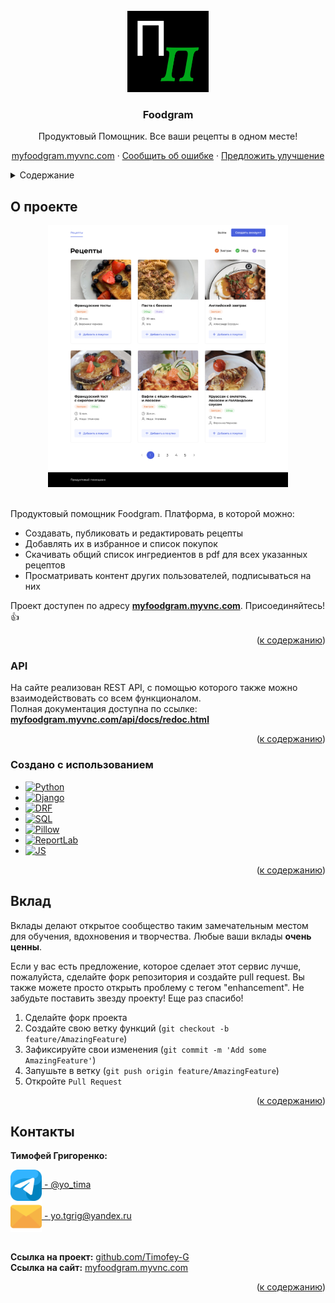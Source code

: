 </br>

<div align="center">
  <a href="https://myfoodgram.myvnc.com/">
    <img src="images/logo.png" alt="Logo" width="130" height="130">
  </a>
  <h3 align="center">Foodgram</h2>
  <p align="center">
    Продуктовый Помощник. Все ваши рецепты в одном месте!
    </p>
    <a href="https://myfoodgram.myvnc.com/">myfoodgram.myvnc.com</a>
    ·
    <a href="https://github.com/Timofey-G/">Сообщить об ошибке</a>
    ·
    <a href="https://github.com/Timofey-G/">Предложить улучшение</a>
  </p>
</div>

<details>
  <summary id="summary">Содержание</summary>
  <ol>
    <li>
      <a href="#о-проекте">О проекте</a>
      <ul>
        <li><a href="#api">API</a></li>
        <li><a href="#создано-с-использованием">Создано с использованием</a></li>
      </ul>
    </li>
    <li><a href="#вклад">Вклад</a></li>
    <li><a href="#контакты">Контакты</a></li>
  </ol>
</details>


## О проекте

<div align="center">
  <a href="https://myfoodgram.myvnc.com/">
    <img src="images/start.png" alt="Logo" width="384" height="419">
  </a>
</div>
</br>

Продуктовый помощник Foodgram. Платформа, в которой можно:
- Создавать, публиковать и редактировать рецепты
- Добавлять их в избранное и список покупок
- Скачивать общий список ингредиентов в pdf для всех указанных рецептов
- Просматривать контент других пользователей, подписываться на них

Проект доступен по адресу [**myfoodgram.myvnc.com**](https://myfoodgram.myvnc.com/). Присоединяйтесь! :+1:
<br />

<p align="right">(<a href="#summary">к содержанию</a>)</p>


### API

На сайте реализован REST API, с помощью которого также можно взаимодействовать со всем функционалом.  
Полная документация доступна по ссылке: [**myfoodgram.myvnc.com/api/docs/redoc.html**](https://myfoodgram.myvnc.com/api/docs/redoc.html)
<br />

<p align="right">(<a href="#summary">к содержанию</a>)</p>


### Создано с использованием

* [![Python][Python]][Python-url]
* [![Django][Django]][Django-url]
* [![DRF][DRF]][DRF-url]
* [![SQL][SQL]][SQL-url]
* [![Pillow][Pillow]][Pillow-url]
* [![ReportLab][ReportLab]][ReportLab-url]
* [![JS][JS]][JS-url]

<p align="right">(<a href="#summary">к содержанию</a>)</p>


## Вклад

Вклады делают открытое сообщество таким замечательным местом для обучения, вдохновения и творчества. Любые ваши вклады **очень ценны**.

Если у вас есть предложение, которое сделает этот сервис лучше, пожалуйста, сделайте форк репозитория и создайте pull request. Вы также можете просто открыть проблему с тегом "enhancement". Не забудьте поставить звезду проекту! Еще раз спасибо!

1. Сделайте форк проекта
2. Создайте свою ветку функций (`git checkout -b feature/AmazingFeature`)
3. Зафиксируйте свои изменения (`git commit -m 'Add some AmazingFeature'`)
4. Запушьте в ветку (`git push origin feature/AmazingFeature`)
5. Откройте `Pull Request`

<p align="right">(<a href="#summary">к содержанию</a>)</p>


## Контакты

**Тимофей Григоренко:**  

<div>
  <a href="https://t.me/yo_tima/">
    <img align="center" src="images/telegram.png" alt="Timofey Grigorenko | Telegram" width="50px"/>  - @yo_tima
  </a>
</div>
<div>
  <a href="mailto:yotgrig@yandex.ru">
    <img align="center" src="images/email.png" alt="yo.tgrig@yandex.ru" width="50px"/>
    - yo.tgrig@yandex.ru
  </a>
</div>
</br>

**Ссылка на проект:** [github.com/Timofey-G](https://github.com/Timofey-G/)  
**Ссылка на сайт:** [myfoodgram.myvnc.com](https://myfoodgram.myvnc.com/)

<p align="right">(<a href="#summary">к содержанию</a>)</p>


[Python-url]: https://python.org
[Python]: https://img.shields.io/badge/Python-3570a0?style=for-the-badge&logo=python&logoColor=ffe366
[Django-url]: https://www.djangoproject.com/
[Django]: https://img.shields.io/badge/Django-0c4b33?style=for-the-badge&logo=django&logoColor=44b78b
[DRF-url]: https://www.django-rest-framework.org/
[DRF]: https://img.shields.io/badge/Django_Rest_Framework-562d2d?style=for-the-badge&logo=django&logoColor=a30000
[SQL-url]: https://www.postgresql.org/
[SQL]: https://img.shields.io/badge/SQL-32658f?style=for-the-badge&logo=postgresql&logoColor=ffffff
[Pillow-url]: https://python-pillow.org/
[Pillow]: https://img.shields.io/badge/Pillow-3570a0?style=for-the-badge&logo=python&logoColor=ffffff
[ReportLab-url]: https://docs.reportlab.com/
[ReportLab]: https://img.shields.io/badge/ReportLab-11274e?style=for-the-badge

[JS-url]: https://www.javascript.com/
[JS]: https://img.shields.io/badge/JavaScript-fcdc00?style=for-the-badge&logo=javascript&logoColor=181818